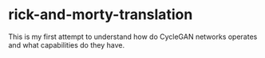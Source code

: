# rick-and-morty-translation
This is my first attempt to understand how do CycleGAN networks operates and what capabilities do they have.
